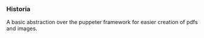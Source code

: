 ### Historia

A basic abstraction over the puppeter framework 
for easier creation of pdfs and images.